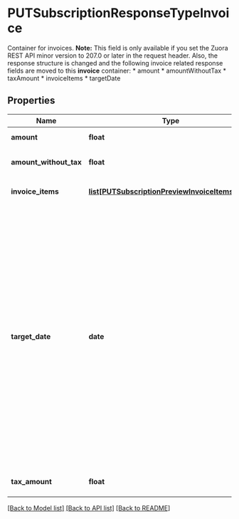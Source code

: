 # PUTSubscriptionResponseTypeInvoice

Container for invoices.    **Note:** This field is only available if you set the Zuora REST API minor version to 207.0 or later in the request header. Also, the response structure is changed and the following invoice related response fields are moved to this **invoice** container:       * amount    * amountWithoutTax    * taxAmount    * invoiceItems    * targetDate 
## Properties
Name | Type | Description | Notes
------------ | ------------- | ------------- | -------------
**amount** | **float** | Invoice amount. | [optional] 
**amount_without_tax** | **float** | Invoice amount minus tax.  | [optional] 
**invoice_items** | [**list[PUTSubscriptionPreviewInvoiceItemsType]**](PUTSubscriptionPreviewInvoiceItemsType.md) | Container for invoice items.  | [optional] 
**target_date** | **date** | Date through which to calculate charges if an invoice is generated, as yyyy-mm-dd. Default is current date.  **Note:** This field is only available if you set the Zuora REST API minor version to 207.0 or later in the request header. See [Zuora REST API Versions](https://www.zuora.com/developer/api-reference/#section/API-Versions) for more information.  | [optional] 
**tax_amount** | **float** | The tax amount of the invoice.  | [optional] 

[[Back to Model list]](../README.md#documentation-for-models) [[Back to API list]](../README.md#documentation-for-api-endpoints) [[Back to README]](../README.md)


